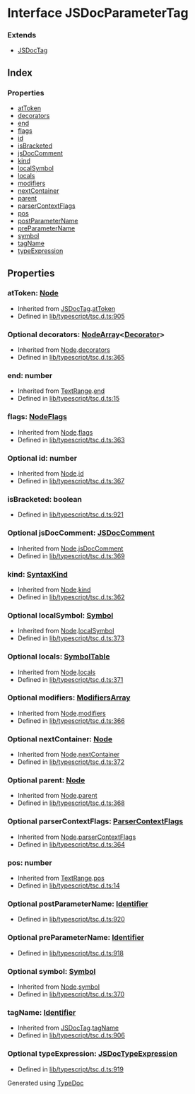 # Interface JSDocParameterTag


### Extends
* [JSDocTag](ts.jsdoctag.md)

## Index

### Properties
* [atToken](ts.jsdocparametertag.md#attoken)
* [decorators](ts.jsdocparametertag.md#decorators)
* [end](ts.jsdocparametertag.md#end)
* [flags](ts.jsdocparametertag.md#flags)
* [id](ts.jsdocparametertag.md#id)
* [isBracketed](ts.jsdocparametertag.md#isbracketed)
* [jsDocComment](ts.jsdocparametertag.md#jsdoccomment)
* [kind](ts.jsdocparametertag.md#kind)
* [localSymbol](ts.jsdocparametertag.md#localsymbol)
* [locals](ts.jsdocparametertag.md#locals)
* [modifiers](ts.jsdocparametertag.md#modifiers)
* [nextContainer](ts.jsdocparametertag.md#nextcontainer)
* [parent](ts.jsdocparametertag.md#parent)
* [parserContextFlags](ts.jsdocparametertag.md#parsercontextflags)
* [pos](ts.jsdocparametertag.md#pos)
* [postParameterName](ts.jsdocparametertag.md#postparametername)
* [preParameterName](ts.jsdocparametertag.md#preparametername)
* [symbol](ts.jsdocparametertag.md#symbol)
* [tagName](ts.jsdocparametertag.md#tagname)
* [typeExpression](ts.jsdocparametertag.md#typeexpression)

## Properties

### atToken: [Node](ts.node.md)

* Inherited from [JSDocTag](ts.jsdoctag.md).[atToken](ts.jsdoctag.md#attoken)
* Defined in [lib/typescript/tsc.d.ts:905](https://github.com/kimamula/typedoc/blob/HEAD/src/lib/typescript/tsc.d.ts#L905)


### Optional decorators: [NodeArray](ts.nodearray.md)<[Decorator](ts.decorator.md)>

* Inherited from [Node](ts.node.md).[decorators](ts.node.md#decorators)
* Defined in [lib/typescript/tsc.d.ts:365](https://github.com/kimamula/typedoc/blob/HEAD/src/lib/typescript/tsc.d.ts#L365)


### end: number

* Inherited from [TextRange](ts.textrange.md).[end](ts.textrange.md#end)
* Defined in [lib/typescript/tsc.d.ts:15](https://github.com/kimamula/typedoc/blob/HEAD/src/lib/typescript/tsc.d.ts#L15)


### flags: [NodeFlags](../enums/ts.nodeflags.md)

* Inherited from [Node](ts.node.md).[flags](ts.node.md#flags)
* Defined in [lib/typescript/tsc.d.ts:363](https://github.com/kimamula/typedoc/blob/HEAD/src/lib/typescript/tsc.d.ts#L363)


### Optional id: number

* Inherited from [Node](ts.node.md).[id](ts.node.md#id)
* Defined in [lib/typescript/tsc.d.ts:367](https://github.com/kimamula/typedoc/blob/HEAD/src/lib/typescript/tsc.d.ts#L367)


### isBracketed: boolean

* Defined in [lib/typescript/tsc.d.ts:921](https://github.com/kimamula/typedoc/blob/HEAD/src/lib/typescript/tsc.d.ts#L921)


### Optional jsDocComment: [JSDocComment](ts.jsdoccomment.md)

* Inherited from [Node](ts.node.md).[jsDocComment](ts.node.md#jsdoccomment)
* Defined in [lib/typescript/tsc.d.ts:369](https://github.com/kimamula/typedoc/blob/HEAD/src/lib/typescript/tsc.d.ts#L369)


### kind: [SyntaxKind](../enums/ts.syntaxkind.md)

* Inherited from [Node](ts.node.md).[kind](ts.node.md#kind)
* Defined in [lib/typescript/tsc.d.ts:362](https://github.com/kimamula/typedoc/blob/HEAD/src/lib/typescript/tsc.d.ts#L362)


### Optional localSymbol: [Symbol](ts.symbol.md)

* Inherited from [Node](ts.node.md).[localSymbol](ts.node.md#localsymbol)
* Defined in [lib/typescript/tsc.d.ts:373](https://github.com/kimamula/typedoc/blob/HEAD/src/lib/typescript/tsc.d.ts#L373)


### Optional locals: [SymbolTable](ts.symboltable.md)

* Inherited from [Node](ts.node.md).[locals](ts.node.md#locals)
* Defined in [lib/typescript/tsc.d.ts:371](https://github.com/kimamula/typedoc/blob/HEAD/src/lib/typescript/tsc.d.ts#L371)


### Optional modifiers: [ModifiersArray](ts.modifiersarray.md)

* Inherited from [Node](ts.node.md).[modifiers](ts.node.md#modifiers)
* Defined in [lib/typescript/tsc.d.ts:366](https://github.com/kimamula/typedoc/blob/HEAD/src/lib/typescript/tsc.d.ts#L366)


### Optional nextContainer: [Node](ts.node.md)

* Inherited from [Node](ts.node.md).[nextContainer](ts.node.md#nextcontainer)
* Defined in [lib/typescript/tsc.d.ts:372](https://github.com/kimamula/typedoc/blob/HEAD/src/lib/typescript/tsc.d.ts#L372)


### Optional parent: [Node](ts.node.md)

* Inherited from [Node](ts.node.md).[parent](ts.node.md#parent)
* Defined in [lib/typescript/tsc.d.ts:368](https://github.com/kimamula/typedoc/blob/HEAD/src/lib/typescript/tsc.d.ts#L368)


### Optional parserContextFlags: [ParserContextFlags](../enums/ts.parsercontextflags.md)

* Inherited from [Node](ts.node.md).[parserContextFlags](ts.node.md#parsercontextflags)
* Defined in [lib/typescript/tsc.d.ts:364](https://github.com/kimamula/typedoc/blob/HEAD/src/lib/typescript/tsc.d.ts#L364)


### pos: number

* Inherited from [TextRange](ts.textrange.md).[pos](ts.textrange.md#pos)
* Defined in [lib/typescript/tsc.d.ts:14](https://github.com/kimamula/typedoc/blob/HEAD/src/lib/typescript/tsc.d.ts#L14)


### Optional postParameterName: [Identifier](ts.identifier.md)

* Defined in [lib/typescript/tsc.d.ts:920](https://github.com/kimamula/typedoc/blob/HEAD/src/lib/typescript/tsc.d.ts#L920)


### Optional preParameterName: [Identifier](ts.identifier.md)

* Defined in [lib/typescript/tsc.d.ts:918](https://github.com/kimamula/typedoc/blob/HEAD/src/lib/typescript/tsc.d.ts#L918)


### Optional symbol: [Symbol](ts.symbol.md)

* Inherited from [Node](ts.node.md).[symbol](ts.node.md#symbol)
* Defined in [lib/typescript/tsc.d.ts:370](https://github.com/kimamula/typedoc/blob/HEAD/src/lib/typescript/tsc.d.ts#L370)


### tagName: [Identifier](ts.identifier.md)

* Inherited from [JSDocTag](ts.jsdoctag.md).[tagName](ts.jsdoctag.md#tagname)
* Defined in [lib/typescript/tsc.d.ts:906](https://github.com/kimamula/typedoc/blob/HEAD/src/lib/typescript/tsc.d.ts#L906)


### Optional typeExpression: [JSDocTypeExpression](ts.jsdoctypeexpression.md)

* Defined in [lib/typescript/tsc.d.ts:919](https://github.com/kimamula/typedoc/blob/HEAD/src/lib/typescript/tsc.d.ts#L919)



Generated using [TypeDoc](http://typedoc.io)
